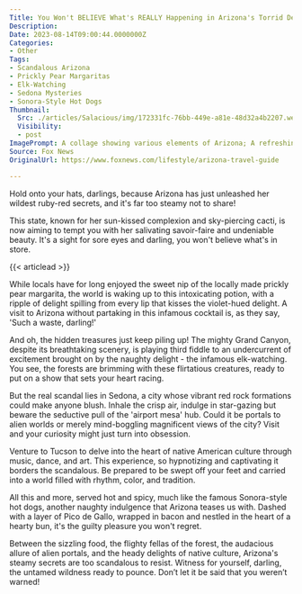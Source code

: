 ```yaml
---
Title: You Won't BELIEVE What's REALLY Happening in Arizona's Torrid Deserts!
Description: 
Date: 2023-08-14T09:00:44.0000000Z
Categories:
- Other
Tags:
- Scandalous Arizona
- Prickly Pear Margaritas
- Elk-Watching
- Sedona Mysteries
- Sonora-Style Hot Dogs
Thumbnail:
  Src: ./articles/Salacious/img/172331fc-76bb-449e-a81e-48d32a4b2207.webp
  Visibility:
  - post
ImagePrompt: A collage showing various elements of Arizona; A refreshing prickly pear margarita glistening in the sun, a group of elks grazing against a Grand Canyon backdrop, eerie and bewitching red rock formations of Sedona under a starry sky, vibrant displays of native American music and art in Tucson, and a delicious Sonora-style hot dog heaped with toppings.
Source: Fox News
OriginalUrl: https://www.foxnews.com/lifestyle/arizona-travel-guide

---
```

Hold onto your hats, darlings, because Arizona has just unleashed her wildest ruby-red secrets, and it's far too steamy not to share!

This state, known for her sun-kissed complexion and sky-piercing cacti, is now aiming to tempt you with her salivating savoir-faire and undeniable beauty. It's a sight for sore eyes and darling, you won't believe what's in store.

{{< articlead >}}

While locals have for long enjoyed the sweet nip of the locally made prickly pear margarita, the world is waking up to this intoxicating potion, with a ripple of delight spilling from every lip that kisses the violet-hued delight. A visit to Arizona without partaking in this infamous cocktail is, as they say, 'Such a waste, darling!'

And oh, the hidden treasures just keep piling up! The mighty Grand Canyon, despite its breathtaking scenery, is playing third fiddle to an undercurrent of excitement brought on by the naughty delight - the infamous elk-watching. You see, the forests are brimming with these flirtatious creatures, ready to put on a show that sets your heart racing.

But the real scandal lies in Sedona, a city whose vibrant red rock formations could make anyone blush. Inhale the crisp air, indulge in star-gazing but beware the seductive pull of the 'airport mesa' hub. Could it be portals to alien worlds or merely mind-boggling magnificent views of the city? Visit and your curiosity might just turn into obsession.

Venture to Tucson to delve into the heart of native American culture through music, dance, and art. This experience, so hypnotizing and captivating it borders the scandalous. Be prepared to be swept off your feet and carried into a world filled with rhythm, color, and tradition.

All this and more, served hot and spicy, much like the famous Sonora-style hot dogs, another naughty indulgence that Arizona teases us with. Dashed with a layer of Pico de Gallo, wrapped in bacon and nestled in the heart of a hearty bun, it's the guilty pleasure you won't regret.

Between the sizzling food, the flighty fellas of the forest, the audacious allure of alien portals, and the heady delights of native culture, Arizona's steamy secrets are too scandalous to resist. Witness for yourself, darling, the untamed wildness ready to pounce. Don’t let it be said that you weren’t warned!